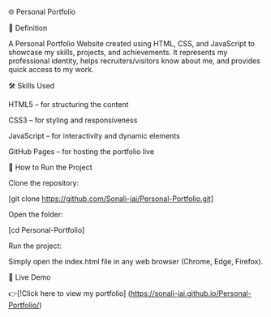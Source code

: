 🌐 Personal Portfolio

📖 Definition

A Personal Portfolio Website created using HTML, CSS, and JavaScript to showcase my skills, projects, and achievements. It represents my professional identity, helps recruiters/visitors know about me, and provides quick access to my work.

🛠 Skills Used

HTML5 – for structuring the content

CSS3 – for styling and responsiveness

JavaScript – for interactivity and dynamic elements

GitHub Pages – for hosting the portfolio live



🚀 How to Run the Project

Clone the repository:

[git clone https://github.com/Sonali-jai/Personal-Portfolio.git]


Open the folder:

[cd Personal-Portfolio]


Run the project:

Simply open the index.html file in any web browser (Chrome, Edge, Firefox).

🔗 Live Demo

👉[!Click here to view my portfolio] (https://sonali-jai.github.io/Personal-Portfolio/)
